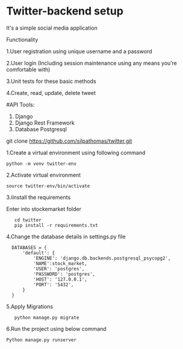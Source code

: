 
 # Twitter-backend setup 
 
It's a simple social media application

Functionality

 1.User registration using unique username and a password
 
 2.User login (Including session maintenance using any means you’re comfortable with)
 
 3.Unit tests for these basic methods
 
 4.Create, read, update, delete tweet


#API Tools:
1. Django
2. Django Rest Framework
3. Database Postgresql


git clone https://github.com/silpathomas/twitter.git

1.Create a virtual environment using following command

    python -m venv twitter-env

2.Activate  virtual environment

    source twitter-env/bin/activate

3.iInstall the requirements

   Enter into stockemarket folder
   
       cd twitter
       pip install -r requirements.txt
4.Change the database details in settings.py file


      DATABASES = {
          'default': {
              'ENGINE': 'django.db.backends.postgresql_psycopg2',
              'NAME':stock_market, 
              'USER': 'postgres', 
              'PASSWORD': 'postgres',
              'HOST': '127.0.0.1', 
              'PORT': '5432',
          }
      }
5.Apply Migrations

       python manage.py migrate
       
6.Run the project using below command

	Python manage.py runserver
